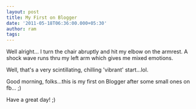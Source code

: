 ```yaml
---
layout: post
title: My First on Blogger
date: '2011-05-18T06:36:00.000+05:30'
author: ram
tags:
---
```


Well alright... I turn the chair abruptly and hit my elbow on the armrest. A shock wave runs thru my left arm which gives me mixed emotions.

Well, that's a very scintillating, chilling 'vibrant' start...lol.

Good morning, folks...this is my first on Blogger after some small ones on fb... ;)

Have a great day! ;)
